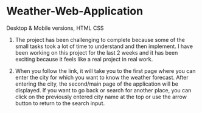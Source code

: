 # Weather-Web-Application
 Desktop & Mobile versions, HTML CSS
 
 1. The project has been challenging to complete because some of the small tasks took a lot of time to understand and then implement. I have been working on this project for the last 2 weeks and it has been exciting because it feels like a real project in real work.
 
2. When you follow the link, it will take you to the first page where you can enter the city for which you want to know the weather forecast. After entering the city, the second/main page of the application will be displayed. If you want to go back or search for another place, you can click on the previously entered city name at the top or use the arrow button to return to the search input.
